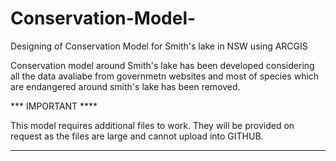 # Conservation-Model-
Designing of Conservation Model for Smith's lake in NSW using ARCGIS

Conservation model around Smith's lake has been developed considering all the data avaliabe from governmetn websites and most of species which are endangered
around smith's lake has been removed.


*** IMPORTANT ****

This model requires additional files to work. They will be provided on request as the files are large and cannot upload into GITHUB.

********
